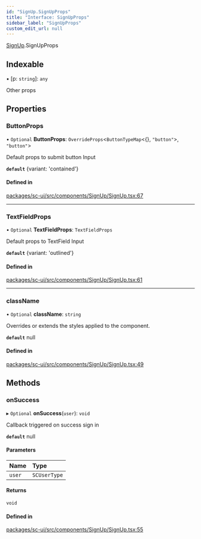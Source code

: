 ```yaml
---
id: "SignUp.SignUpProps"
title: "Interface: SignUpProps"
sidebar_label: "SignUpProps"
custom_edit_url: null
---
```


[SignUp](../modules/SignUp).SignUpProps

## Indexable

▪ [p: `string`]: `any`

Other props

## Properties

### ButtonProps

• `Optional` **ButtonProps**: `OverrideProps`<`ButtonTypeMap`<{}, ``"button"``\>, ``"button"``\>

Default props to submit button Input

**`default`** {variant: 'contained'}

#### Defined in

[packages/sc-ui/src/components/SignUp/SignUp.tsx:67](https://github.com/selfcommunity/community-ui/blob/0c5b0c7/packages/sc-ui/src/components/SignUp/SignUp.tsx#L67)

___

### TextFieldProps

• `Optional` **TextFieldProps**: `TextFieldProps`

Default props to TextField Input

**`default`** {variant: 'outlined'}

#### Defined in

[packages/sc-ui/src/components/SignUp/SignUp.tsx:61](https://github.com/selfcommunity/community-ui/blob/0c5b0c7/packages/sc-ui/src/components/SignUp/SignUp.tsx#L61)

___

### className

• `Optional` **className**: `string`

Overrides or extends the styles applied to the component.

**`default`** null

#### Defined in

[packages/sc-ui/src/components/SignUp/SignUp.tsx:49](https://github.com/selfcommunity/community-ui/blob/0c5b0c7/packages/sc-ui/src/components/SignUp/SignUp.tsx#L49)

## Methods

### onSuccess

▸ `Optional` **onSuccess**(`user`): `void`

Callback triggered on success sign in

**`default`** null

#### Parameters

| Name | Type |
| :------ | :------ |
| `user` | `SCUserType` |

#### Returns

`void`

#### Defined in

[packages/sc-ui/src/components/SignUp/SignUp.tsx:55](https://github.com/selfcommunity/community-ui/blob/0c5b0c7/packages/sc-ui/src/components/SignUp/SignUp.tsx#L55)
